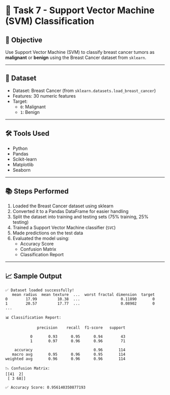 # 🧠 Task 7 - Support Vector Machine (SVM) Classification

## 🎯 Objective  
Use Support Vector Machine (SVM) to classify breast cancer tumors as **malignant** or **benign** using the Breast Cancer dataset from `sklearn`.

---

## 📁 Dataset  
- Dataset: Breast Cancer (from `sklearn.datasets.load_breast_cancer`)  
- Features: 30 numeric features  
- Target:  
  - `0`: Malignant  
  - `1`: Benign

---

## 🛠 Tools Used  
- Python  
- Pandas  
- Scikit-learn  
- Matplotlib  
- Seaborn

---

## 📚 Steps Performed  

1. Loaded the Breast Cancer dataset using sklearn  
2. Converted it to a Pandas DataFrame for easier handling  
3. Split the dataset into training and testing sets (75% training, 25% testing)  
4. Trained a Support Vector Machine classifier (`SVC`)  
5. Made predictions on the test data  
6. Evaluated the model using:  
   - Accuracy Score  
   - Confusion Matrix  
   - Classification Report  

---

## 📈 Sample Output  

```text
✅ Dataset loaded successfully!
   mean radius  mean texture  ...  worst fractal dimension  target
0        17.99         10.38  ...                  0.11890       0
1        20.57         17.77  ...                  0.08902       0
...

📊 Classification Report:

              precision    recall  f1-score   support

           0       0.93      0.95      0.94        43
           1       0.97      0.96      0.96        71

    accuracy                           0.96       114
   macro avg       0.95      0.96      0.95       114
weighted avg       0.96      0.96      0.96       114

📉 Confusion Matrix:
[[41  2]
 [ 3 68]]

✅ Accuracy Score: 0.956140350877193

